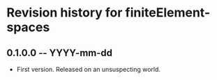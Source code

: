 # Revision history for finiteElement-spaces

## 0.1.0.0  -- YYYY-mm-dd

* First version. Released on an unsuspecting world.

